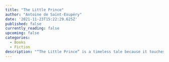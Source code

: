 ```yaml
---
title: "The Little Prince"
author: "Antoine de Saint-Exupéry"
date: '2021-11-23T15:22:29.625Z'
published: false
currently_reading: false
upcoming: false
categories:
  - Books
  - Fiction
description: "“The Little Prince” is a timeless tale because it touches upon childhood, imagination and the inevitability of growing up. The pilot in this story loses touch with that part of himself. It takes a plane-crash, a stay in the desert and some time with the little prince to find it again."
---
```


